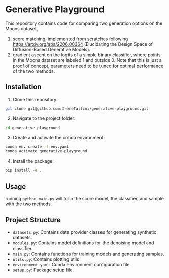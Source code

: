 # Generative Playground

This repository contains code for comparing two generation options on the Moons dataset, 
1) score matching, implemented from scratches following https://arxiv.org/abs/2206.00364 (Elucidating the Design Space of Diffusion-Based Generative Models).
2) gradient ascent on the logits of a simple binary classifier, where points in the Moons dataset are labeled 1 and outside 0.
Note that this is just a proof of concept, parameters need to be tuned for optimal performance of the two methods.

## Installation

1. Clone this repository:
```sh
git clone git@github.com:IreneTallini/generative-playground.git
```

2. Navigate to the project folder:
```sh
cd generative_playground
```

3. Create and activate the conda environment:
```sh
conda env create -f env.yaml
conda activate generative-playground
```

4. Install the package:
```sh
pip install -e .
```

## Usage
running 
`python main.py`
will train the score model, the classifier, and sample with the two methods.

## Project Structure

- `datasets.py`: Contains data provider classes for generating synthetic datasets.
- `modules.py`: Contains model definitions for the denoising model and classifier.
- `main.py`: Contains functions for training models and generating samples.
- `utils.py`: Contains plotting utils
- `environment.yaml`: Conda environment configuration file.
- `setup.py`: Package setup file.